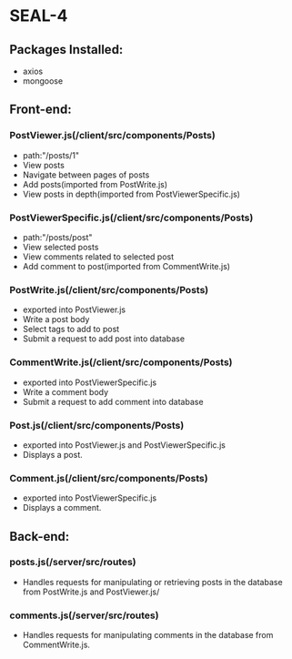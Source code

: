 # SEAL-4

## Packages Installed:

- axios
- mongoose

## Front-end:

### PostViewer.js(/client/src/components/Posts)

- path:"/posts/1"
- View posts
- Navigate between pages of posts
- Add posts(imported from PostWrite.js)
- View posts in depth(imported from PostViewerSpecific.js)

### PostViewerSpecific.js(/client/src/components/Posts)

- path:"/posts/post"
- View selected posts
- View comments related to selected post
- Add comment to post(imported from CommentWrite.js)

### PostWrite.js(/client/src/components/Posts)

- exported into PostViewer.js
- Write a post body
- Select tags to add to post
- Submit a request to add post into database

### CommentWrite.js(/client/src/components/Posts)

- exported into PostViewerSpecific.js
- Write a comment body
- Submit a request to add comment into database

### Post.js(/client/src/components/Posts)

- exported into PostViewer.js and PostViewerSpecific.js
- Displays a post.

### Comment.js(/client/src/components/Posts)

- exported into PostViewerSpecific.js
- Displays a comment.

## Back-end:

### posts.js(/server/src/routes)

- Handles requests for manipulating or retrieving posts in the database from PostWrite.js and PostViewer.js/

### comments.js(/server/src/routes)

- Handles requests for manipulating comments in the database from CommentWrite.js.